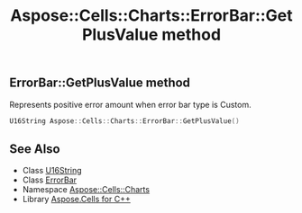 ﻿---
title: Aspose::Cells::Charts::ErrorBar::GetPlusValue method
linktitle: GetPlusValue
second_title: Aspose.Cells for C++ API Reference
description: 'Aspose::Cells::Charts::ErrorBar::GetPlusValue method. Represents positive error amount when error bar type is Custom in C++.'
type: docs
weight: 1400
url: /cpp/aspose.cells.charts/errorbar/getplusvalue/
---
## ErrorBar::GetPlusValue method


Represents positive error amount when error bar type is Custom.

```cpp
U16String Aspose::Cells::Charts::ErrorBar::GetPlusValue()
```

## See Also

* Class [U16String](../../../aspose.cells/u16string/)
* Class [ErrorBar](../)
* Namespace [Aspose::Cells::Charts](../../)
* Library [Aspose.Cells for C++](../../../)
